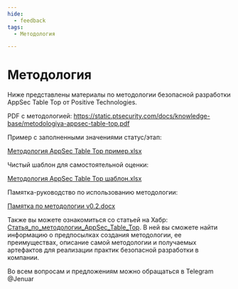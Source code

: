 ```yaml
---
hide:
  - feedback
tags:
  - Методология

---
```


# **Методология**

Ниже представлены материалы по методологии безопасной разработки AppSec Table Top от Positive Technologies. 

PDF с методологией:
https://static.ptsecurity.com/docs/knowledge-base/metodologiya-appsec-table-top.pdf

Пример с заполненными значениями статус/этап:

[Методология AppSec Table Top пример.xlsx](https://github.com/user-attachments/files/16963090/AppSec.Table.Top.xlsx)

Чистый шаблон для самостоятельной оценки:

[Методология AppSec Table Top шаблон.xlsx](https://github.com/user-attachments/files/19056618/AppSec.Table.Top.xlsx)


Памятка-руководство по использованию методологии: 

[Памятка по методологии v0.2.docx](https://github.com/user-attachments/files/19056597/v0.2.docx)


Также вы можете ознакомиться со статьей на Хабр: [Статья_по_методологии_AppSec_Table_Top](https://habr.com/ru/companies/pt/articles/862906/).
В ней вы сможете найти информацию о предпосылках создания методологии, ее преимуществах, описание самой методологии и получаемых артефактов для реализации практик безопасной разработки в компании.


Во всем вопросам и предложениям можно обращаться в Telegram @Jenuar

